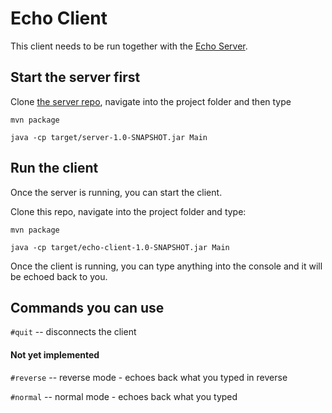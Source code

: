 # Echo Client 

This client needs to be run together with the [Echo Server](https://github.com/RabeaGleissner/java-echo-server).

## Start the server first

Clone [the server repo](https://github.com/RabeaGleissner/java-echo-server), navigate into the project folder and then type

`mvn package`

`java -cp target/server-1.0-SNAPSHOT.jar Main`

## Run the client

Once the server is running, you can start the client.

Clone this repo, navigate into the project folder and type:

`mvn package`

`java -cp target/echo-client-1.0-SNAPSHOT.jar Main`

Once the client is running, you can type anything into the console and it will be echoed back to you.

## Commands you can use

`#quit` -- disconnects the client

#### Not yet implemented

`#reverse` -- reverse mode - echoes back what you typed in reverse

`#normal` -- normal mode - echoes back what you typed
